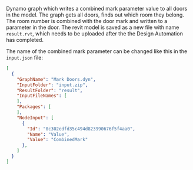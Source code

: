 ﻿Dynamo graph which writes a combined mark parameter value to all doors in the model. The graph gets all doors, finds out which room they belong. The room number is combined with the door mark and written to a parameter in the door. The revit model is saved as a new file with name `result.rvt`, which needs to be uploaded after the the Design Automation has completed.

The name of the combined mark parameter can be changed like this in the `input.json` file:
```json
[
  {
    "GraphName": "Mark Doors.dyn",
    "InputFolder": "input.zip",
    "ResultFolder": "result",
    "InputFileNames": [
    ],
    "Packages": [
    ],
    "NodeInput": [
      {
        "Id": "0c302edfd35c494d823990676f5f4aa0",
        "Name": "Value",
        "Value": "CombinedMark"
      },
    ]
  }
]
```